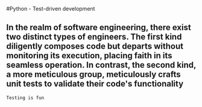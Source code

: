 #Python - Test-driven development

## In the realm of software engineering, there exist two distinct types of engineers. The first kind diligently composes code but departs without monitoring its execution, placing faith in its seamless operation. In contrast, the second kind, a more meticulous group, meticulously crafts unit tests to validate their code's functionality

```
Testing is fun
```
